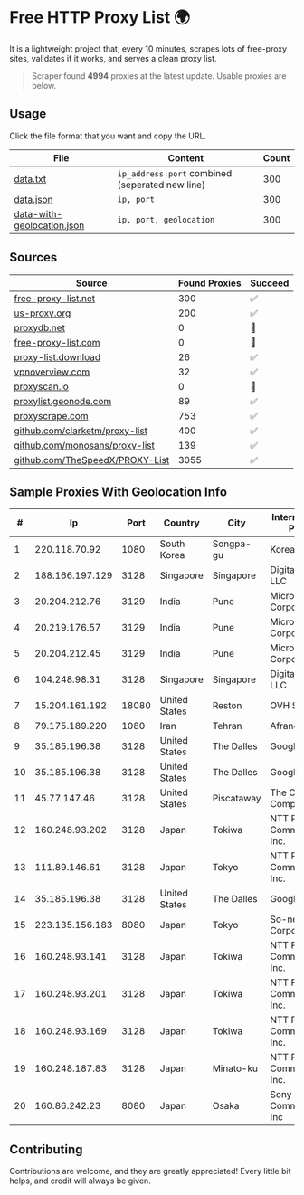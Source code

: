 
# Free HTTP Proxy List 🌍

It is a lightweight project that, every 10 minutes, scrapes lots of free-proxy sites, validates if it works, and serves a clean proxy list.


> Scraper found **4994** proxies at the latest update. Usable proxies are below.

## Usage

Click the file format that you want and copy the URL.


|File|Content|Count|
|----|-------|-----|
|[data.txt](https://raw.githubusercontent.com/themiralay/Proxy-List-World/master/data.txt)|`ip_address:port` combined (seperated new line)|300|
|[data.json](https://raw.githubusercontent.com/themiralay/Proxy-List-World/master/data.json)|`ip, port`|300|
|[data-with-geolocation.json](https://raw.githubusercontent.com/themiralay/Proxy-List-World/master/data-with-geolocation.json)|`ip, port, geolocation`|300|

## Sources

|Source|Found Proxies|Succeed|
|------|-------------|-------|
|[free-proxy-list.net](https://free-proxy-list.net)|300|✅|
|[us-proxy.org](https://www.us-proxy.org)|200|✅|
|[proxydb.net](http://proxydb.net)|0|🚫|
|[free-proxy-list.com](https://free-proxy-list.com/?page=&port=&type%5B%5D=http&type%5B%5D=https&up_time=0&search=Search)|0|🚫|
|[proxy-list.download](https://www.proxy-list.download/HTTP)|26|✅|
|[vpnoverview.com](https://vpnoverview.com/privacy/anonymous-browsing/free-proxy-servers)|32|✅|
|[proxyscan.io](https://www.proxyscan.io)|0|🚫|
|[proxylist.geonode.com](https://proxylist.geonode.com/api/proxy-list?limit=300&page=1&sort_by=lastChecked&sort_type=desc&protocols=http,https)|89|✅|
|[proxyscrape.com](https://api.proxyscrape.com/v2/?request=displayproxies&protocol=http&timeout=10000&country=all&ssl=all&anonymity=all)|753|✅|
|[github.com/clarketm/proxy-list](https://raw.githubusercontent.com/clarketm/proxy-list/master/proxy-list-raw.txt)|400|✅|
|[github.com/monosans/proxy-list](https://raw.githubusercontent.com/monosans/proxy-list/main/proxies/http.txt)|139|✅|
|[github.com/TheSpeedX/PROXY-List](https://raw.githubusercontent.com/TheSpeedX/PROXY-List/master/http.txt)|3055|✅|


## Sample Proxies With Geolocation Info

|#|Ip|Port|Country|City|Internet Service Provider|
|-|--|----|-------|----|-------------------------|
|1|220.118.70.92|1080|South Korea|Songpa-gu|Korea Telecom|
|2|188.166.197.129|3128|Singapore|Singapore|DigitalOcean, LLC|
|3|20.204.212.76|3129|India|Pune|Microsoft Corporation|
|4|20.219.176.57|3129|India|Pune|Microsoft Corporation|
|5|20.204.212.45|3129|India|Pune|Microsoft Corporation|
|6|104.248.98.31|3128|Singapore|Singapore|DigitalOcean, LLC|
|7|15.204.161.192|18080|United States|Reston|OVH SAS|
|8|79.175.189.220|1080|Iran|Tehran|Afranet|
|9|35.185.196.38|3128|United States|The Dalles|Google LLC|
|10|35.185.196.38|3128|United States|The Dalles|Google LLC|
|11|45.77.147.46|3128|United States|Piscataway|The Constant Company|
|12|160.248.93.202|3128|Japan|Tokiwa|NTT PC Communications, Inc.|
|13|111.89.146.61|3128|Japan|Tokyo|NTT PC Communications, Inc.|
|14|35.185.196.38|3128|United States|The Dalles|Google LLC|
|15|223.135.156.183|8080|Japan|Tokyo|So-net Corporation|
|16|160.248.93.141|3128|Japan|Tokiwa|NTT PC Communications, Inc.|
|17|160.248.93.201|3128|Japan|Tokiwa|NTT PC Communications, Inc.|
|18|160.248.93.169|3128|Japan|Tokiwa|NTT PC Communications, Inc.|
|19|160.248.187.83|3128|Japan|Minato-ku|NTT PC Communications, Inc.|
|20|160.86.242.23|8080|Japan|Osaka|Sony Network Communications Inc|



## Contributing

Contributions are welcome, and they are greatly appreciated! Every
little bit helps, and credit will always be given.

